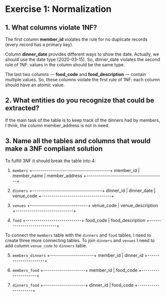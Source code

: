 # Exercise 1: Normalization

## 1. What columns violate 1NF?

The first column **member_id** violates the rule for no duplicate records (every record has a primary key).

Column **dinner_date** provides different ways to show the date. Actually, we should use the date type (2020-03-15). So, dinner_date violates the second rule of 1NF: values in the column should be the same type.

The last two columns — **food_code** and **food_description** — contain multiple values. So, these columns violate the first rule of 1NF: each column should have an atomic value.

## 2. What entities do you recognize that could be extracted?

If the main task of the table is to keep track of the dinners had by members, I think, the column member_address is not in need.

## 3. Name all the tables and columns that would make a 3NF compliant solution

To fulfill 3NF it should break the table into 4:

1. `members`
   +---------------------------------------+
   member_id | member_name | member_address
   +---------------------------------------+

2. `dinners`
   +-----------------------------------+
   dinner_id | dinner_date | venue_code
   +-----------------------------------+

3. `venues`
   +-----------------------------+
   venue_code | venue_description
   +-----------------------------+

4. `food`
   +----------------------------+
   food_code | food_description
   +----------------------------+

To connect the `members` table with the `dinners` and `food` tables, I need to create three more connecting tables. To join `dinners` and `venues` I need to add column `venue_code` to `dinners` table.

5. `members_dinners`
   +----------------------+
   member_id | dinner_id
   +----------------------+

6. `members_food`
   +---------------------+
   member_id | food_code
   +---------------------+

7. `dinners_food`
   +---------------------+
   dinner_id | food_code
   +---------------------+
